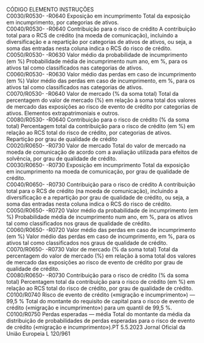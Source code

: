 
CÓDIGO  ELEMENTO  INSTRUÇÕES  
C0030/R0530- 
-R0640  Exposição em incumprimento  Total da exposição em incumprimento, por categorias de ativos.  
C0040/R0530- 
-R0640  Contribuição para o risco de 
crédito  A contribuição total para o RCS de crédito (na moeda de comunicação), incluindo 
a diversificação e a repartição por categorias de ativos de ativos, ou seja, a soma 
das entradas nesta coluna indica o RCS do risco de crédito.  
C0050/R0530- 
-R0630  Valor médio da probabilidade 
de incumprimento (em %)  Probabilidade média de incumprimento num ano, em %, para os ativos tal como 
classificados nas categorias de ativos.  
C0060/R0530- 
-R0630  Valor médio das perdas em 
caso de incumprimento (em %)  Valor médio das perdas em caso de incumprimento, em %, para os ativos tal 
como classificados nas categorias de ativos.  
C0070/R0530- 
-R0640  Valor de mercado (% da soma 
total)  Total da percentagem do valor de mercado (%) em relação à soma total dos 
valores de mercado das exposições ao risco de evento de crédito por categorias 
de ativos. Elementos extrapatrimoniais e outros.  
C0080/R0530- 
-R0640  Contribuição para o risco de 
crédito (% da soma total)  Percentagem total da contribuição para o risco de crédito (em %) em relação ao 
RCS total do risco de crédito, por categorias de ativos.  
Repartição por grau de qualidade de crédito  
C0020/R0650- 
-R0730  Valor de mercado  Total do valor de mercado na moeda de comunicação de acordo com a avaliação 
utilizada para efeitos de solvência, por grau de qualidade de crédito.  
C0030/R0650- 
-R0730  Exposição em incumprimento  Total da exposição em incumprimento na moeda de comunicação, por grau de 
qualidade de crédito.  
C0040/R0650- 
-R0730  Contribuição para o risco de 
crédito  A contribuição total para o RCS de crédito (na moeda de comunicação), incluindo 
a diversificação e a repartição por grau de qualidade de crédito, ou seja, a soma 
das entradas nesta coluna indica o RCS do risco de crédito.  
C0050/R0650- 
-R0720  Valor médio da probabilidade 
de incumprimento (em %)  Probabilidade média de incumprimento num ano, em %, para os ativos tal como 
classificados nos graus de qualidade de crédito.  
C0060/R0650- 
-R0720  Valor médio das perdas em 
caso de incumprimento (em %)  Valor médio das perdas em caso de incumprimento, em %, para os ativos tal 
como classificados nos graus de qualidade de crédito.  
C0070/R0650- 
-R0730  Valor de mercado (% da soma 
total)  Total da percentagem do valor de mercado (%) em relação à soma total dos 
valores de mercado das exposições ao risco de evento de crédito por grau de 
qualidade de crédito.  
C0080/R0650- 
-R0730  Contribuição para o risco de 
crédito (% da soma total)  Percentagem total da contribuição para o risco de crédito (em %) em relação ao 
RCS total do risco de crédito, por grau de qualidade de crédito.  
C0100/R0740  Risco de evento de crédito 
(«migração e incumprimento») 
— 99,5 %  Total do montante do requisito de capital para o risco de evento de crédito 
(«migração e incumprimento») para um quantil de 99,5 %.  
C0100/R0750  Perdas esperadas — média  Total do montante da média da distribuição de probabilidades de perdas esperadas 
para o risco de evento de crédito («migração e incumprimento»).PT  5.5.2023 Jornal Oficial da União Europeia L 120/961